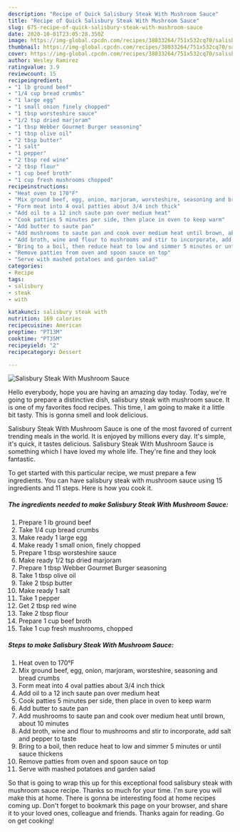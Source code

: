 ```yaml
---
description: "Recipe of Quick Salisbury Steak With Mushroom Sauce"
title: "Recipe of Quick Salisbury Steak With Mushroom Sauce"
slug: 675-recipe-of-quick-salisbury-steak-with-mushroom-sauce
date: 2020-10-01T23:05:28.350Z
image: https://img-global.cpcdn.com/recipes/38033264/751x532cq70/salisbury-steak-with-mushroom-sauce-recipe-main-photo.jpg
thumbnail: https://img-global.cpcdn.com/recipes/38033264/751x532cq70/salisbury-steak-with-mushroom-sauce-recipe-main-photo.jpg
cover: https://img-global.cpcdn.com/recipes/38033264/751x532cq70/salisbury-steak-with-mushroom-sauce-recipe-main-photo.jpg
author: Wesley Ramirez
ratingvalue: 3.9
reviewcount: 15
recipeingredient:
- "1 lb ground beef"
- "1/4 cup bread crumbs"
- "1 large egg"
- "1 small onion finely chopped"
- "1 tbsp worsteshire sauce"
- "1/2 tsp dried marjoram"
- "1 tbsp Webber Gourmet Burger seasoning"
- "1 tbsp olive oil"
- "2 tbsp butter"
- "1 salt"
- "1 pepper"
- "2 tbsp red wine"
- "2 tbsp flour"
- "1 cup beef broth"
- "1 cup fresh mushrooms chopped"
recipeinstructions:
- "Heat oven to 170°F"
- "Mix ground beef, egg, onion, marjoram, worsteshire, seasoning and bread crumbs"
- "Form meat into 4 oval patties about 3/4 inch thick"
- "Add oil to a 12 inch saute pan over medium heat"
- "Cook patties 5 minutes per side, then place in oven to keep warm"
- "Add butter to saute pan"
- "Add mushrooms to saute pan and cook over medium heat until brown, about 10 minutes"
- "Add broth, wine and flour to mushrooms and stir to incorporate, add salt and pepper to taste"
- "Bring to a boil, then reduce heat to low and simmer 5 minutes or until sauce thickens"
- "Remove patties from oven and spoon sauce on top"
- "Serve with mashed potatoes and garden salad"
categories:
- Recipe
tags:
- salisbury
- steak
- with

katakunci: salisbury steak with 
nutrition: 169 calories
recipecuisine: American
preptime: "PT13M"
cooktime: "PT35M"
recipeyield: "2"
recipecategory: Dessert

---
```



![Salisbury Steak With Mushroom Sauce](https://img-global.cpcdn.com/recipes/38033264/751x532cq70/salisbury-steak-with-mushroom-sauce-recipe-main-photo.jpg)

Hello everybody, hope you are having an amazing day today. Today, we're going to prepare a distinctive dish, salisbury steak with mushroom sauce. It is one of my favorites food recipes. This time, I am going to make it a little bit tasty. This is gonna smell and look delicious.



Salisbury Steak With Mushroom Sauce is one of the most favored of current trending meals in the world. It is enjoyed by millions every day. It's simple, it's quick, it tastes delicious. Salisbury Steak With Mushroom Sauce is something which I have loved my whole life. They're fine and they look fantastic.


To get started with this particular recipe, we must prepare a few ingredients. You can have salisbury steak with mushroom sauce using 15 ingredients and 11 steps. Here is how you cook it.

<!--inarticleads1-->

##### The ingredients needed to make Salisbury Steak With Mushroom Sauce:

1. Prepare 1 lb ground beef
1. Take 1/4 cup bread crumbs
1. Make ready 1 large egg
1. Make ready 1 small onion, finely chopped
1. Prepare 1 tbsp worsteshire sauce
1. Make ready 1/2 tsp dried marjoram
1. Prepare 1 tbsp Webber Gourmet Burger seasoning
1. Take 1 tbsp olive oil
1. Take 2 tbsp butter
1. Make ready 1 salt
1. Take 1 pepper
1. Get 2 tbsp red wine
1. Take 2 tbsp flour
1. Prepare 1 cup beef broth
1. Take 1 cup fresh mushrooms, chopped




<!--inarticleads2-->

##### Steps to make Salisbury Steak With Mushroom Sauce:

1. Heat oven to 170°F
1. Mix ground beef, egg, onion, marjoram, worsteshire, seasoning and bread crumbs
1. Form meat into 4 oval patties about 3/4 inch thick
1. Add oil to a 12 inch saute pan over medium heat
1. Cook patties 5 minutes per side, then place in oven to keep warm
1. Add butter to saute pan
1. Add mushrooms to saute pan and cook over medium heat until brown, about 10 minutes
1. Add broth, wine and flour to mushrooms and stir to incorporate, add salt and pepper to taste
1. Bring to a boil, then reduce heat to low and simmer 5 minutes or until sauce thickens
1. Remove patties from oven and spoon sauce on top
1. Serve with mashed potatoes and garden salad




So that is going to wrap this up for this exceptional food salisbury steak with mushroom sauce recipe. Thanks so much for your time. I'm sure you will make this at home. There is gonna be interesting food at home recipes coming up. Don't forget to bookmark this page on your browser, and share it to your loved ones, colleague and friends. Thanks again for reading. Go on get cooking!
